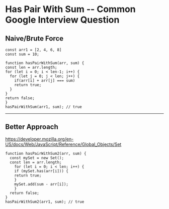 # Has Pair With Sum -- Common Google Interview Question

## Naive/Brute Force

    const arr1 = [2, 4, 6, 8]
    const sum = 10;

    function hasPairWithSum(arr, sum) {
    const len = arr.length;
    for (let i = 0; i < len-1; i++) {
      for (let j = 0; j < len; j++) {
        if(arr[i] + arr[j] === sum)
        return true;
      }
    }
    return false;
    }
    hasPairWithSum(arr1, sum); // true
---

## Better Approach

https://developer.mozilla.org/en-US/docs/Web/JavaScript/Reference/Global_Objects/Set

    function hasPairWithSum2(arr, sum) {
      const mySet = new Set();
      const len = arr.length;
        for (let i = 0; i < len; i++) {
        if (mySet.has(arr[i])) {
        return true;
        }
        mySet.add(sum - arr[i]);
        }
      return false;
    }
    hasPairWithSum2(arr1, sum); // true